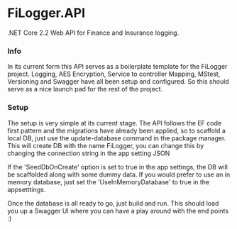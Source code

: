 # FiLogger.API
.NET Core 2.2 Web API for Finance and Insurance logging.
<h3>Info</h3>
<p>
  In its current form this API serves as a boilerplate template for the FiLogger project.
  Logging, AES Encryption, Service to controller Mapping, MStest, Versioning and Swagger have all been setup and configured.
  So this should serve as a nice launch pad for the rest of the project.
</p>

<h3>Setup</h3>

<p>
The setup is very simple at its current stage. The API follows the EF code first pattern and the migrations have already been applied, so to scaffold a local DB, just use the update-database command in the package manager.
This will create DB with the name FiLogger, you can change this by changing the connection string in the app setting JSON
</p>

<p>
  If the 'SeedDbOnCreate' option is set to true in the app settings, the DB will be scaffolded along with some dummy data.
  If you would prefer to use an in memory database, just set the 'UseInMemoryDatabase' to true in the appsetttings.  
</p>
<p>
  Once the database is all ready to go, just build and run. This should load you up a Swagger UI where you can have a play around with the end points :)
</p>

